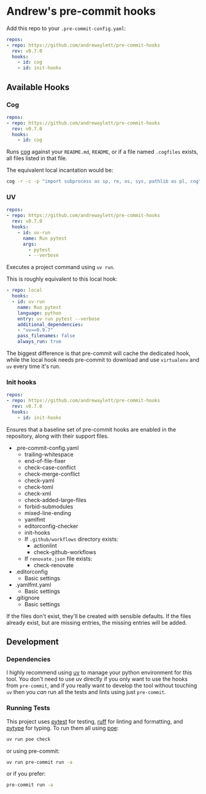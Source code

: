 # Andrew's pre-commit hooks

Add this repo to your `.pre-commit-config.yaml`:

```yaml
repos:
- repo: https://github.com/andrewaylett/pre-commit-hooks
  rev: v0.7.0
  hooks:
    - id: cog
    - id: init-hooks
```

## Available Hooks

### Cog

```yaml
repos:
- repo: https://github.com/andrewaylett/pre-commit-hooks
  rev: v0.7.0
  hooks:
    - id: cog
```

Runs [cog](https://github.com/nedbat/cog) against your `README.md`, `README`,
or if a file named `.cogfiles` exists, all files listed in that file.

The equivalent local incantation would be:

```bash
cog -r -c -p "import subprocess as sp, re, os, sys, pathlib as pl, cog" README.md
```

### UV

```yaml
repos:
- repo: https://github.com/andrewaylett/pre-commit-hooks
  rev: v0.7.0
  hooks:
    - id: uv-run
      name: Run pytest
      args:
        - pytest
        - --verbose
```

Executes a project command using `uv run`.

This is roughly equivalent to this local hook:

```yaml
- repo: local
  hooks:
  - id: uv-run
    name: Run pytest
    language: python
    entry: uv run pytest --verbose
    additional_dependencies:
    - "uv==0.9.7"
    pass_filenames: false
    always_run: true
```

The biggest difference is that pre-commit will cache the dedicated hook, while the local hook needs pre-commit
to download and use `virtualenv` and `uv` every time it's run.

### Init hooks

```yaml
repos:
- repo: https://github.com/andrewaylett/pre-commit-hooks
  rev: v0.7.0
  hooks:
    - id: init-hooks
```

Ensures that a baseline set of pre-commit hooks are enabled in the repository,
along with their support files.

* .pre-commit-config.yaml
  * trailing-whitespace
  * end-of-file-fixer
  * check-case-conflict
  * check-merge-conflict
  * check-yaml
  * check-toml
  * check-xml
  * check-added-large-files
  * forbid-submodules
  * mixed-line-ending
  * yamlfmt
  * editorconfig-checker
  * init-hooks
  * If `.github/workflows` directory exists:
    * actionlint
    * check-github-workflows
  * If `renovate.json` file exists:
    * check-renovate
* .editorconfig
  * Basic settings
* .yamlfmt.yaml
  * Basic settings
* .gitignore
  * Basic settings

If the files don't exist, they'll be created with sensible defaults.
If the files already exist, but are missing entries, the missing entries will be added.

## Development

### Dependencies

I highly recommend using [uv](https://docs.astral.sh/uv/) to manage your python environment for this tool.
You don't need to use uv directly if you only want to use the hooks from `pre-commit`,
and if you really want to develop the tool without touching `uv` then you _can_ run all the tests and lints using just `pre-commit`.

### Running Tests

This project uses [pytest](https://pytest.org) for testing,
[ruff](https://docs.astral.sh/ruff/) for linting and formatting,
and [pytype](https://google.github.io/pytype/) for typing.
To run them all using [poe](https://poethepoet.natn.io/):

```bash
uv run poe check
```

or using pre-commit:

```bash
uv run pre-commit run -a
```

or if you prefer:

```bash
pre-commit run -a
```
